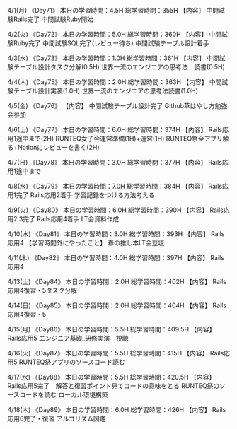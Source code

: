 4/1(月)
《Day71》
本日の学習時間：4.5H
総学習時間：355H
【内容】
中間試験Rails完了
中間試験Ruby開始

4/2(火)
《Day72》
本日の学習時間：5.0H
総学習時間：360H
【内容】
中間試験Ruby完了
中間試験SQL完了(レビュー待ち)
中間試験テーブル設計着手

4/3(水)
《Day73》
本日の学習時間：1.0H
総学習時間：361H
【内容】
中間試験テーブル設計タスク分解(0.5H)
世界一流のエンジニアの思考法　読書(0.5H)

4/4(木)
《Day75》
本日の学習時間：2.0H
総学習時間：363H
【内容】
中間試験テーブル設計実装(1.0H)
世界一流のエンジニアの思考法読書(1.0H)

4/5(金)
《Day76》
【内容】
中間試験テーブル設計完了
Github草はやし方勉強会参加

4/6(土)
《Day77》
本日の学習時間：6.0H
総学習時間：374H
【内容】
Rails応用1途中まで(2H)
RUNTEQ女子会運営準備(1H)+運営(1H)
RUNTEQ祭全アプリ触る+Notionにレビューを書く(2H)

4/7(日)
《Day78》
本日の学習時間：3.0H
総学習時間：377H
【内容】
Rails応用1途中まで

4/8(水)
《Day79》
本日の学習時間：7.0H
総学習時間：384H
【内容】
Rails応用1完了
Rails応用2着手
学習記録をつける方法考える

4/9(火)
《Day80》
本日の学習時間：6.0H
総学習時間：390H
【内容】
Rails応用2.3完了
Rails応用4着手
LT会資料作成

4/10(水)
《Day81》
本日の学習時間：3.0H
総学習時間：393H
【内容】
Rails応用4
【学習時間外にやったこと】
春の推し本LT会登壇

4/11(木)
《Day82》
本日の学習時間：4.0H
総学習時間：397H
【内容】
Rails応用4

4/13(土)
《Day84》
本日の学習時間：2.0H
総学習時間：402H
【内容】
Rails応用4復習・5タスク分解

4/14(日)
《Day85》
本日の学習時間：2.0H
総学習時間：404H
【内容】
Rails応用4復習・5

4/15(月)
《Day86》
本日の学習時間：5.5H
総学習時間：409.5H
【内容】
Rails応用5
エンジニア基礎_研修実演　視聴

4/16(火)
《Day87》
本日の学習時間：5.5H
総学習時間：415H
【内容】
Rails応用5
RUNTEQ祭アプリのソースコード読む

4/17(水)
《Day88》
本日の学習時間：5.5H
総学習時間：420.5H
【内容】
Rails応用5完了　解答と復習ポイント見てコードの意味をとる
RUNTEQ祭のソースコードを読む
ローカル環境構築

4/18(木)
《Day89》
本日の学習時間：6.0H
総学習時間：426H
【内容】
Rails応用6完了・復習
アルゴリズム図鑑